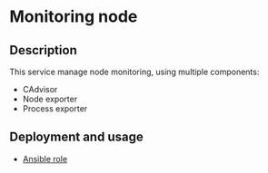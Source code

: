 # Monitoring node

## Description

This service manage node monitoring, using multiple components:
* CAdvisor
* Node exporter
* Process exporter


## Deployment and usage

* [Ansible role](https://github.com/infOpen-Deployments/ansible-role-compose-monitoring-node)
